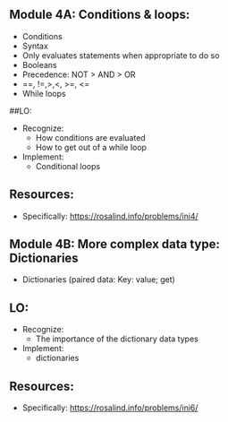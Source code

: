 ## Module 4A: Conditions & loops:
- Conditions
- Syntax
- Only evaluates statements when appropriate to do so
- Booleans
- Precedence: NOT > AND > OR
- ==, !=,>,<, >=, <=
- While loops

##LO:
- Recognize:
    - How conditions are evaluated
    - How to get out of a while loop
- Implement:
    - Conditional loops

## Resources:
- Specifically: https://rosalind.info/problems/ini4/

## Module 4B: More complex data type: Dictionaries
- Dictionaries (paired data: Key: value; get)

## LO:
- Recognize:
    - The importance of the dictionary data types
- Implement:
    - dictionaries

## Resources:
- Specifically: https://rosalind.info/problems/ini6/
